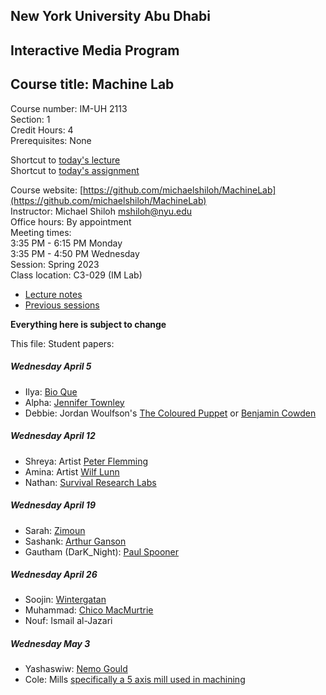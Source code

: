 ## New York University Abu Dhabi    
## Interactive Media Program    
## Course title: Machine Lab  
Course number: IM-UH 2113  
Section: 1    
Credit Hours: 4         
Prerequisites: None       

Shortcut to [today's lecture](lectureNotes.md/#todays-lecture)  
Shortcut to [today's assignment](weeklySchedule.md#todays-assignment)  

Course website: [https://github.com/michaelshiloh/MachineLab](https://github.com/michaelshiloh/MachineLab)      
Instructor: Michael Shiloh mshiloh@nyu.edu    
Office hours: By appointment  
Meeting times:    
	3:35 PM - 6:15 PM Monday  
	3:35 PM - 4:50 PM Wednesday  
Session: Spring 2023  
Class location: C3-029 (IM Lab)  
- [Lecture notes](lectureNotes.md)
- [Previous sessions](previousSessions/previousSessions.md)

**Everything here is subject to change**

This file: Student papers:


##### Wednesday April 5
- Ilya: [Bio Que](https://www.bloque.studio/dialogo)
- Alpha: [Jennifer Townley](https://youtu.be/csOqX_DfIQg)
- Debbie: Jordan Woulfson's [The Coloured Puppet](https://www.youtube.com/watch?v=w1PxJatd9LE) or [Benjamin Cowden](https://www.exploratorium.edu/tinkering/projects)

##### Wednesday April 12
- Shreya: Artist [Peter Flemming](https://peterflemming.ca/works)
- Amina: Artist [Wilf Lunn](http://wilflunn.com/index.html)
- Nathan: [Survival Research Labs](srl.org)

##### Wednesday April 19
- Sarah: [Zimoun](https://www.zimoun.net/)
- Sashank: [Arthur Ganson](https://www.arthurganson.com/)
- Gautham (DarK_Night): [Paul Spooner]()

##### Wednesday April 26
- Soojin: [Wintergatan](https://www.youtube.com/watch?v=IvUU8joBb1Q)
- Muhammad: [Chico MacMurtrie](http://amorphicrobotworks.org/)
- Nouf: Ismail al-Jazari

##### Wednesday May 3
- Yashaswiw: [Nemo Gould](https://nemogould.com/)
- Cole: Mills [specifically a 5 axis mill used in machining](https://www.haascnc.com/machines/multi-axis/5-axis-mills.html)
